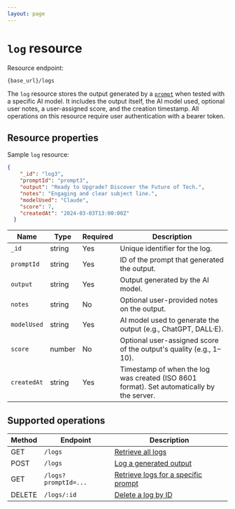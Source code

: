 ```yaml
---
layout: page
---
```


# `log` resource

Resource endpoint:

```text
{base_url}/logs
```

The `log` resource stores the output generated by a [`prompt`](prompt.md) when tested with a specific AI model. It includes the output itself, the AI model used, optional user notes, a user-assigned score, and the creation timestamp. All operations on this resource require user authentication with a bearer token.  

## Resource properties

Sample `log` resource:

```json
{
    "_id": "log3",
    "promptId": "prompt3",
    "output": "Ready to Upgrade? Discover the Future of Tech.",
    "notes": "Engaging and clear subject line.",
    "modelUsed": "Claude",
    "score": 7,
    "createdAt": "2024-03-03T13:00:00Z"
  }
```

| Name        | Type   | Required | Description                                                          |
| ----------- | ------ | -------- | -------------------------------------------------------------------- |
| `_id`       | string | Yes      | Unique identifier for the log.                                 |
| `promptId`  | string | Yes      | ID of the prompt that generated the output.                         |
| `output`    | string | Yes      | Output generated by the AI model.                       |
| `notes`     | string | No       | Optional user-provided notes on the output.                |
| `modelUsed` | string | Yes      | AI model used to generate the output (e.g., ChatGPT, DALL·E).       |
| `score`     | number | No       | Optional user-assigned score of the output's quality (e.g., 1–10). |
| `createdAt` | string | Yes      | Timestamp of when the log was created (ISO 8601 format). Set automatically by the server.            |

## Supported operations

| Method | Endpoint             | Description                                 |
| ------ | -------------------- | ------------------------------------------- |
| GET    | `/logs`              | [Retrieve all logs](../endpoints/get-logs.md) |
| POST   | `/logs`              | [Log a generated output](../endpoints/post-logs.md) |
| GET    | `/logs?promptId=...` | [Retrieve logs for a specific prompt](../endpoints/get-logs-by-prompt.md) |
| DELETE | `/logs/:id`          | [Delete a log by ID](../endpoints/delete-logs-id.md)          |
